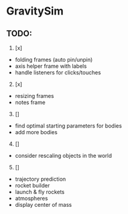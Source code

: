# GravitySim

## TODO:
1. [x] 
- folding frames (auto pin/unpin)
- axis helper frame with labels
- handle listeners for clicks/touches
2. [x]
- resizing frames
- notes frame
3. []
- find optimal starting parameters for bodies
- add more bodies
4. []
- consider rescaling objects in the world
5. []
- trajectory prediction 
- rocket builder
- launch & fly rockets
- atmospheres
- display center of mass
